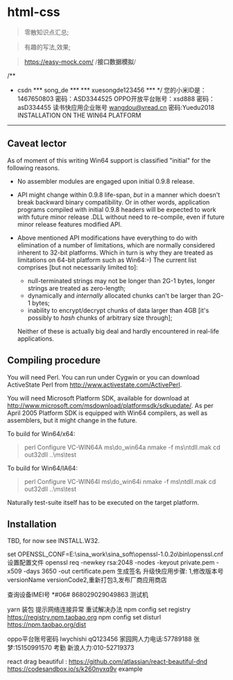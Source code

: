 # html-css

> 零散知识点汇总;

> 有趣的写法,效果;


>https://easy-mock.com/    /**接口数据模拟**/


/**
 *   csdn
     *** song_de ***
     *** xuesongde123456 ***
*/
您的小米ID是：1467650803  密码：ASD3344525
OPPO开放平台账号：xsd888 密码：asD334455
读书快应用企业账号
wangdou@vread.cn
密码:Yuedu2018
 INSTALLATION ON THE WIN64 PLATFORM
 ----------------------------------
 Caveat lector
 -------------

 As of moment of this writing Win64 support is classified "initial"
 for the following reasons.

 - No assembler modules are engaged upon initial 0.9.8 release.
 - API might change within 0.9.8 life-span, *but* in a manner which
   doesn't break backward binary compatibility. Or in other words,
   application programs compiled with initial 0.9.8 headers will
   be expected to work with future minor release .DLL without need
   to re-compile, even if future minor release features modified API.
 - Above mentioned API modifications have everything to do with
   elimination of a number of limitations, which are normally
   considered inherent to 32-bit platforms. Which in turn is why they
   are treated as limitations on 64-bit platform such as Win64:-)
   The current list comprises [but not necessarily limited to]:

   - null-terminated strings may not be longer than 2G-1 bytes,
     longer strings are treated as zero-length;
   - dynamically and *internally* allocated chunks can't be larger
     than 2G-1 bytes;
   - inability to encrypt/decrypt chunks of data larger than 4GB
     [it's possibly to *hash* chunks of arbitrary size through];

   Neither of these is actually big deal and hardly encountered
   in real-life applications.

 Compiling procedure
 -------------------

 You will need Perl. You can run under Cygwin or you can download
 ActiveState Perl from http://www.activestate.com/ActivePerl.

 You will need Microsoft Platform SDK, available for download at
 http://www.microsoft.com/msdownload/platformsdk/sdkupdate/. As per
 April 2005 Platform SDK is equipped with Win64 compilers, as well
 as assemblers, but it might change in the future.

 To build for Win64/x64:

 > perl Configure VC-WIN64A
 > ms\do_win64a
 > nmake -f ms\ntdll.mak
 > cd out32dll
 > ..\ms\test

 To build for Win64/IA64:

 > perl Configure VC-WIN64I
 > ms\do_win64i
 > nmake -f ms\ntdll.mak
 > cd out32dll
 > ..\ms\test

 Naturally test-suite itself has to be executed on the target platform.

 Installation
 ------------

 TBD, for now see INSTALL.W32.

set OPENSSL_CONF=E:\sina_work\sina_soft\openssl-1.0.2o\bin\openssl.cnf  设置配置文件
openssl req -newkey rsa:2048 -nodes -keyout private.pem -x509 -days 3650 -out certificate.pem  生成签名
升级快应用步骤:
1,修改版本号versionName versionCode2,重新打包3,发布厂商应用商店

查询设备IMEI号 *#06#  868029029049863  测试机

yarn 装包 提示网络连接异常 重试解决办法
npm config set registry https://registry.npm.taobao.org
npm config set disturl https://npm.taobao.org/dist

oppo平台账号密码
lwychishi
qQ123456
家园网人力电话:57789188 张梦:15150991570 考勤
新浪人力:010-52719373

react drag beautiful : https://github.com/atlassian/react-beautiful-dnd 
https://codesandbox.io/s/k260nyxq9v  example